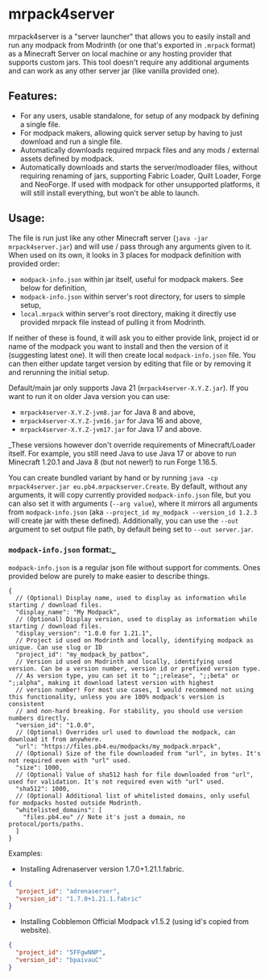 # mrpack4server
mrpack4server is a "server launcher" that allows you to easily install and run any modpack from Modrinth
(or one that's exported in `.mrpack` format) as a Minecraft Server on local machine or any hosting provider that supports custom jars.
This tool doesn't require any additional arguments and can work as any other server jar (like vanilla provided one).

## Features:
- For any users, usable standalone, for setup of any modpack by defining a single file.
- For modpack makers, allowing quick server setup by having to just download and run a single file.
- Automatically downloads required mrpack files and any mods / external assets defined by modpack.
- Automatically downloads and starts the server/modloader files, without requiring renaming of jars, supporting Fabric Loader, 
Quilt Loader, Forge and NeoForge.
If used with modpack for other unsupported platforms, it will still install everything, but won't be able to launch.

## Usage:
The file is run just like any other Minecraft server (`java -jar mrpack4server.jar`) and will use / pass
through any arguments given to it. When used on its own, it looks in 3 places for modpack definition
with provided order:
- `modpack-info.json` within jar itself, useful for modpack makers. See below for definition,
- `modpack-info.json` within server's root directory, for users to simple setup,
- `local.mrpack` within server's root directory, making it directly use provided mrpack file instead of 
pulling it from Modrinth.

If neither of these is found, it will ask you to either provide link, project id or name of the modpack you want to install
and then the version of it (suggesting latest one). It will then create local `modpack-info.json` file. 
You can then either update target version by editing that file or by removing it and rerunning the initial setup.

Default/main jar only supports Java 21 (`mrpack4server-X.Y.Z.jar`). If you want to run it on older Java version you can use:
- `mrpack4server-X.Y.Z-jvm8.jar` for Java 8 and above,
- `mrpack4server-X.Y.Z-jvm16.jar` for Java 16 and above,
- `mrpack4server-X.Y.Z-jvm17.jar` for Java 17 and above.

_These versions however don't override requirements of Minecraft/Loader itself. 
For example, you still need Java to use Java 17 or above to run Minecraft 1.20.1 and Java 8 (but not newer!) to run Forge 1.16.5.

You can create bundled variant by hand or by running `java -cp mrpack4server.jar eu.pb4.mrpackserver.Create`.
By default, without any arguments, it will copy currently provided `modpack-info.json` file, but you can also set it with arguments (`--arg value`),
where it mirrors all arguments from `modpack-info.json` (aka `--project_id my_modpack --version_id 1.2.3` will create jar with these defined).
Additionally, you can use the `--out` argument to set output file path, by default being set to `--out server.jar`.

### `modpack-info.json` format:_
`modpack-info.json` is a regular json file without support for comments. Ones provided below are purely
to make easier to describe things.
```json5
{
  // (Optional) Display name, used to display as information while starting / download files.
  "display_name": "My Modpack",
  // (Optional) Display version, used to display as information while starting / download files.
  "display_version": "1.0.0 for 1.21.1",
  // Project id used on Modrinth and locally, identifying modpack as unique. Can use slug or ID
  "project_id": "my_modpack_by_patbox",
  // Version id used on Modrinth and locally, identifying used version. Can be a version number, version id or prefixed version type.
  // As version type, you can set it to ";;release", ";;beta" or ";;alpha", making it download latest version with highest
  // version number! For most use cases, I would recommend not using this functionality, unless you are 100% modpack's version is consistent
  // and non-hard breaking. For stability, you should use version numbers directly.
  "version_id": "1.0.0",
  // (Optional) Overrides url used to download the modpack, can download it from anywhere. 
  "url": "https://files.pb4.eu/modpacks/my_modpack.mrpack",
  // (Optional) Size of the file downloaded from "url", in bytes. It's not required even with "url" used.
  "size": 1000,
  // (Optional) Value of sha512 hash for file downloaded from "url", used for validation. It's not required even with "url" used.
  "sha512": 1000,
  // (Optional) Additional list of whitelisted domains, only useful for modpacks hosted outside Modrinth.
  "whitelisted_domains": [
    "files.pb4.eu" // Note it's just a domain, no protocol/ports/paths.
  ]
}
```

Examples:
- Installing Adrenaserver version 1.7.0+1.21.1.fabric.
```json
{
  "project_id": "adrenaserver",
  "version_id": "1.7.0+1.21.1.fabric"
}
```
- Installing Cobblemon Official Modpack v1.5.2 (using id's copied from website).
```json
{
  "project_id": "5FFgwNNP",
  "version_id": "bpaivauC"
}
```
